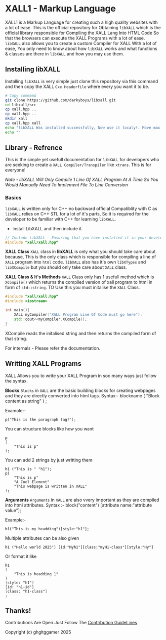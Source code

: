 # XALL1 - Markup Language
XALL1 is a Markup Language for creating such a high quality websites with a lot of ease. This is the official repository for Obtaining `libXALL` which is the official library responsible for Compiling the XALL Lang Into HTML Code So that the browsers can execute the XALL Programs with a lot of ease. `libXALL` also allows you to create a custom Compiler for XALL With a lot of ease, You only need to know about how `libXALL` works and what functions & classes are there in `libXALL` and how you may use them.

## Installing libXALL
Installing `libXALL` is very simple just clone this repository via this command and then copy the XALL `Cxx Headerfile` where every you want it to be.

```bash
# Copy command
git clone https://github.com/darkyboys/libxall.git
cd libxall/src
cp xall.hpp ..
cp xall.hpp ..
mkdir xall
cp xall.hpp xall
echo "libXALL Was installed successfully, Now use it localy!. Move max directory where every you want"
echo ""
```

## Library - Refrence
This is the simple yet usefull documentation for `libXALL` for developers who are seeking to create a `XALL Compiler/Transpiler` like `xtrans`. This is for everyone!

*Note - libXALL Will Only Compile 1 Line Of XALL Program At A Time So You Would Manually Need To Implement File To Line Conversion*

### Basics
`libXALL` is written only for C++ no backward official Compatiblity with C as `libXALL` relies on C++ STL for a lot of it's parts, So it is required for the developer to be familiar with C++ for learning `libXALL`.

 - Install LibXALL and then include it.

```cxx
// Include libXALL - Ensuring that you have installed it in your development environment.
#include "xall/xall.hpp"
```

**XALL Class**
`XALL` class in **libXALL** is only what you should take care about because, This is the only class which is responsible for compiling a line of `XALL` program into `html` code. `libXALL` also has it's own `libXTypes` and `libXCompile` but you should only take care about `XALL` class.

**XALL Class & It's Methods**
`XALL` Class only has 1 usefull method which is `XCompile()` which returns the compiled version of xall program to html in form of `std::string`. TO Use this you must initalise the `XALL` Class.

```cxx
#include "xall/xall.hpp"
#include <iostream>

int main(){
    XALL myCompiler("XALL Program Line Of Code must go here");
    std::cout<<myCompiler.XCompile();
}
```

XCompile reads the initalised string and then returns the compiled form of that string.

For internals - Please refer the documentation.


## Writting XALL Programs
XALL Allows you to write your XALL Program in soo many ways just follow the syntax.

**Blocks**
`Blocks` in `XALL` are the  basic building blocks for creating webpages and they are directly comverted into html tags. Syntax:- blockname ( "Block content as string" ) ;

Examole:-
```xall
p("This is the paragraph tag!");
```

You can structure blocks like how you want
```xall
p
(
    "This is p"
);
```

You can add 2 strings by just writting them
```xall
h1 ("This is " "h1");
p(
    "This is p"
    "A Cool Element"
    "This webpage is written in XALL"
);
```

**Arguments**
`Arguments` in `XALL` are also vvery important as they are compiled into html attributes. Syntax :- block("content") [attribute name:"attribute value"];

Example:-
```xall
h1("This is my headding")[style:"h1"];
```

Multiple attributes can be also given
```xall
h1 ("Hello world 2025") [id:"Myh1"][class:"myH1-class"][style:"Hy"]
```

Or format it like
```xall
h1
(
    "This is headding 1"
)
[style: "h1"]
[id: "h1-id"]
[class: "h1-class"]
;
```

## Thanks!
Contributions Are Open Just Follow The <a href="CONTRIBUTING.md">Contribution GuideLines</a>

Copyright (c) ghgltggamer 2025
